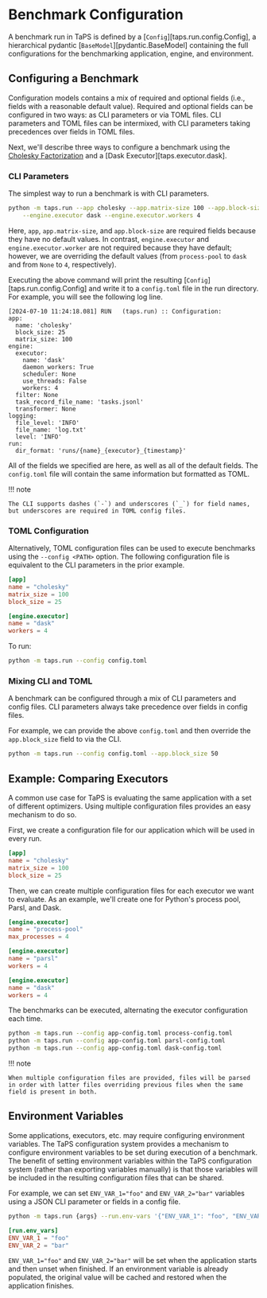 # Benchmark Configuration

A benchmark run in TaPS is defined by a [`Config`][taps.run.config.Config], a hierarchical pydantic [`BaseModel`][pydantic.BaseModel] containing the full configurations for the benchmarking application, engine, and environment.

## Configuring a Benchmark

Configuration models contains a mix of required and optional fields (i.e., fields with a reasonable default value).
Required and optional fields can be configured in two ways: as CLI parameters or via TOML files.
CLI parameters and TOML files can be intermixed, with CLI parameters taking precedences over fields in TOML files.

Next, we'll describe three ways to configure a benchmark using the [Cholesky Factorization](../apps/cholesky.md) and a [Dask Executor][taps.executor.dask].

### CLI Parameters

The simplest way to run a benchmark is with CLI parameters.
```bash
python -m taps.run --app cholesky --app.matrix-size 100 --app.block-size 25 \
    --engine.executor dask --engine.executor.workers 4
```
Here, `app`, `app.matrix-size`, and `app.block-size` are required fields because they have no default values.
In contrast, `engine.executor` and `engine.executor.worker` are not required because they have default; however, we are overriding the default values (from `process-pool` to `dask` and from `None` to `4`, respectively).

Executing the above command will print the resulting [`Config`][taps.run.config.Config] and write it to a `config.toml` file in the run directory.
For example, you will see the following log line.
```
[2024-07-10 11:24:18.081] RUN   (taps.run) :: Configuration:
app:
  name: 'cholesky'
  block_size: 25
  matrix_size: 100
engine:
  executor:
    name: 'dask'
    daemon_workers: True
    scheduler: None
    use_threads: False
    workers: 4
  filter: None
  task_record_file_name: 'tasks.jsonl'
  transformer: None
logging:
  file_level: 'INFO'
  file_name: 'log.txt'
  level: 'INFO'
run:
  dir_format: 'runs/{name}_{executor}_{timestamp}'
```
All of the fields we specified are here, as well as all of the default fields.
The `config.toml` file will contain the same information but formatted as TOML.

!!! note

    The CLI supports dashes (`-`) and underscores (`_`) for field names, but underscores are required in TOML config files.

### TOML Configuration

Alternatively, TOML configuration files can be used to execute benchmarks using the `--config <PATH>` option.
The following configuration file is equivalent to the CLI parameters in the prior example.
```toml title="config.toml"
[app]
name = "cholesky"
matrix_size = 100
block_size = 25

[engine.executor]
name = "dask"
workers = 4
```
To run:
```bash
python -m taps.run --config config.toml
```

### Mixing CLI and TOML

A benchmark can be configured through a mix of CLI parameters and config files.
CLI parameters always take precedence over fields in config files.

For example, we can provide the above `config.toml` and then override the `app.block_size` field to via the CLI.
```bash
python -m taps.run --config config.toml --app.block_size 50
```

## Example: Comparing Executors

A common use case for TaPS is evaluating the same application with a set of different optimizers.
Using multiple configuration files provides an easy mechanism to do so.

First, we create a configuration file for our application which will be used in every run.
```toml title="app-config.toml"
[app]
name = "cholesky"
matrix_size = 100
block_size = 25
```

Then, we can create multiple configuration files for each executor we want to evaluate.
As an example, we'll create one for Python's process pool, Parsl, and Dask.
```toml title="process-config.toml"
[engine.executor]
name = "process-pool"
max_processes = 4
```
```toml title="parsl-config.toml"
[engine.executor]
name = "parsl"
workers = 4
```
```toml title="dask-config.toml"
[engine.executor]
name = "dask"
workers = 4
```

The benchmarks can be executed, alternating the executor configuration each time.
```bash
python -m taps.run --config app-config.toml process-config.toml
python -m taps.run --config app-config.toml parsl-config.toml
python -m taps.run --config app-config.toml dask-config.toml
```

!!! note

    When multiple configuration files are provided, files will be parsed in order with latter files overriding previous files when the same field is present in both.

## Environment Variables

Some applications, executors, etc. may require configuring environment variables.
The TaPS configuration system provides a mechanism to configure environment variables to be set during execution of a benchmark.
The benefit of setting environment variables within the TaPS configuration system (rather than exporting variables manually) is that those variables will be included in the resulting configuration files that can be shared.

For example, we can set `ENV_VAR_1="foo"` and `ENV_VAR_2="bar"` variables using a JSON CLI parameter or fields in a config file.
```bash title="CLI Environment Variables"
python -m taps.run {args} --run.env-vars '{"ENV_VAR_1": "foo", "ENV_VAR_2": "bar"}'
```
```toml title="TOML Environment Variables"
[run.env_vars]
ENV_VAR_1 = "foo"
ENV_VAR_2 = "bar"
```
`ENV_VAR_1="foo"` and `ENV_VAR_2="bar"` will be set when the application starts and then unset when finished.
If an environment variable is already populated, the original value will be cached and restored when the application finishes.
